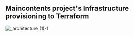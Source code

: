 ## Maincontents project's Infrastructure provisioning to Terraform

![_architecture (1)-1](https://github.com/tkwk5445/maincontents-project/assets/131837195/9c27e1c4-f38b-44e9-acb6-021e45781aa5)
